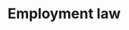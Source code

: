 ---
layout: category
category: employment-law
title: Employment law	
description: Get the legal support you need for workplace disputes. Our employment law attorneys can help you with issues such as discrimination, harassment, and wrongful termination.
permalink: /employment-law/
---